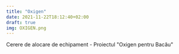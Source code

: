 ```yaml
---
title: "Oxigen"
date: 2021-11-22T18:12:40+02:00
draft: true
img: OXIGEN.png
---
```


Cerere de alocare de echipament - Proiectul "Oxigen pentru Bacău"

